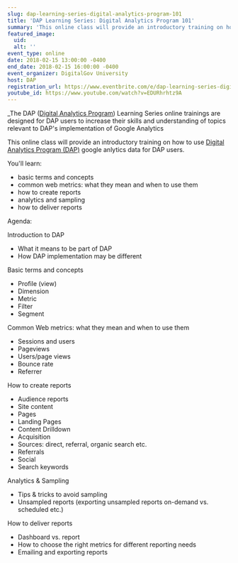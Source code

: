 ```yaml
---
slug: dap-learning-series-digital-analytics-program-101
title: 'DAP Learning Series: Digital Analytics Program 101'
summary: 'This online class will provide an introductory training on how to use Digital Analytics Program &#40;DAP&#41; google analytics data for DAP users&#46; '
featured_image: 
  uid: 
  alt: ''
event_type: online
date: 2018-02-15 13:00:00 -0400
end_date: 2018-02-15 16:00:00 -0400
event_organizer: DigitalGov University
host: DAP
registration_url: https://www.eventbrite.com/e/dap-learning-series-digital-analytics-program-101-registration-42540102592
youtube_id: https://www.youtube.com/watch?v=EDURhrhtz9A
---
```

_The DAP ([Digital Analytics Program](https://www.digitalgov.gov/services/dap/)) Learning Series online trainings are designed for DAP users to increase their skills and understanding of topics relevant to DAP's implementation of Google Analytics

This online class will provide an introductory training on how to use [Digital Analytics Program (DAP)](https://www.digitalgov.gov/services/dap/) google anlytics data for DAP users. 

You'll learn:

- basic terms and concepts 
- common web metrics: what they mean and when to use them
- how to create reports
- analytics and sampling
- how to deliver reports

Agenda:

Introduction to DAP
- What it means to be part of DAP
- How DAP implementation may be different

Basic terms and concepts
- Profile (view)
- Dimension
- Metric
- Filter
- Segment

Common Web metrics: what they mean and when to use them

- Sessions and users
- Pageviews
- Users/page views
- Bounce rate
- Referrer

How to create reports
- Audience reports
- Site content
- Pages
- Landing Pages
- Content Drilldown
- Acquisition
- Sources: direct, referral, organic search etc.
- Referrals
- Social
- Search keywords

Analytics & Sampling
- Tips & tricks to avoid sampling
- Unsampled reports (exporting unsampled reports on-demand vs. scheduled etc.)

How to deliver reports

- Dashboard vs. report
- How to choose the right metrics for different reporting needs
- Emailing and exporting reports

